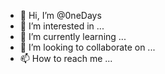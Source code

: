 - 👋 Hi, I’m @0neDays
- 👀 I’m interested in ...
- 🌱 I’m currently learning ...
- 💞️ I’m looking to collaborate on ...
- 📫 How to reach me ...

<!---
0neDays/0neDays is a ✨ special ✨ repository because its `README.md` (this file) appears on your GitHub profile.
You can click the Preview link to take a look at your changes.
--->
